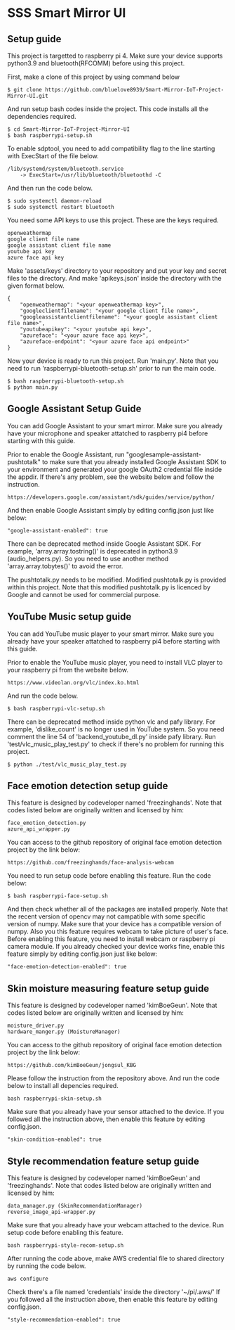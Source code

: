 # SSS Smart Mirror UI

## Setup guide

This project is targetted to raspberry pi 4. Make sure your device supports python3.9 and bluetooth(RFCOMM) before using this project.

First, make a clone of this project by using command below

    $ git clone https://github.com/bluelove8939/Smart-Mirror-IoT-Project-Mirror-UI.git

And run setup bash codes inside the project. This code installs all the dependencies required.

    $ cd Smart-Mirror-IoT-Project-Mirror-UI
    $ bash raspberrypi-setup.sh

To enable sdptool, you need to add compatibility flag to the line starting with ExecStart of the file below.

    /lib/systemd/system/bluetooth.service 
        -> ExecStart=/usr/lib/bluetooth/bluetoothd -C

And then run the code below.

    $ sudo systemctl daemon-reload
    $ sudo systemctl restart bluetooth

You need some API keys to use this project.
These are the keys required.

    openweathermap
    google client file name
    google assistant client file name
    youtube api key
    azure face api key

Make 'assets/keys' directory to your repository and put your key and secret files to the directory.
And make 'apikeys.json' inside the directory with the given format below.

    {
        "openweathermap": "<your openweathermap key>",
        "googleclientfilename": "<your google client file name>",
        "googleassistantclientfilename": "<your google assistant client file name>",
        "youtubeapikey": "<your youtube api key>",
        "azureface": "<your azure face api key>",
        "azureface-endpoint": "<your azure face api endpoint>"
    }

Now your device is ready to run this project. Run 'main.py'.
Note that you need to run 'raspberrypi-bluetooth-setup.sh' prior to run the main code.
    
    $ bash raspberrypi-bluetooth-setup.sh
    $ python main.py


## Google Assistant Setup Guide

You can add Google Assistant to your smart mirror.
Make sure you already have your microphone and speaker attatched to raspberry pi4 before starting with this guide.

Prior to enable the Google Assistant, run "googlesample-assistant-pushtotalk" to make sure that you already installed 
Google Assistant SDK to your environment and generated your google OAuth2 credential file inside the appdir.
If there's any problem, see the website below and follow the instruction.

    https://developers.google.com/assistant/sdk/guides/service/python/

And then enable Google Assistant simply by editing config.json just like below:

    "google-assistant-enabled": true

There can be deprecated method inside Google Assistant SDK.
For example, 'array.array.tostring()' is deprecated in python3.9 (audio_helpers.py).
So you need to use another method 'array.array.tobytes()' to avoid the error.

The pushtotalk.py needs to be modified.
Modified pushtotalk.py is provided within this project.
Note that this modified pushtotalk.py is licenced by Google and cannot be used for commercial purpose.


## YouTube Music setup guide

You can add YouTube music player to your smart mirror.
Make sure you already have your speaker attatched to raspberry pi4 before starting with this guide.

Prior to enable the YouTube music player, you need to install VLC player to your raspberry pi from the website below.

    https://www.videolan.org/vlc/index.ko.html

And run the code below.

    $ bash raspberrypi-vlc-setup.sh

There can be deprecated method inside python vlc and pafy library.
For example, 'dislike_count' is no longer used in YouTube system.
So you need comment the line 54 of 'backend_youtube_dl.py' inside pafy library.
Run 'test/vlc_music_play_test.py' to check if there's no problem for running this project.

    $ python ./test/vlc_music_play_test.py


## Face emotion detection setup guide

This feature is designed by codeveloper named 'freezinghands'.
Note that codes listed below are originally written and licensed by him:

    face_emotion_detection.py
    azure_api_wrapper.py

You can access to the github repository of original face emotion detection project by the link below:

    https://github.com/freezinghands/face-analysis-webcam

You need to run setup code before enabling this feature.
Run the code below:

    $ bash raspberrypi-face-setup.sh

And then check whether all of the packages are installed properly.
Note that the recent version of opencv may not campatible with some specific version of numpy.
Make sure that your device has a compatible version of numpy.
Also you this feature requires webcam to take picture of user's face.
Before enabling this feature, you need to install webcam or raspberry pi camera module.
If you already checked your device works fine, enable this feature simply by editing config.json just like below:

    "face-emotion-detection-enabled": true


## Skin moisture measuring feature setup guide

This feature is designed by codeveloper named 'kimBoeGeun'.
Note that codes listed below are originally written and licensed by him:

    moisture_driver.py
    hardware_manger.py (MoistureManager)

You can access to the github repository of original face emotion detection project by the link below:

    https://github.com/kimBoeGeun/jongsul_KBG

Please follow the instruction from the repository above.
And run the code below to install all depencies required.

    bash raspberrypi-skin-setup.sh

Make sure that you already have your sensor attached to the device.
If you followed all the instruction above, then enable this feature by editing config.json.

    "skin-condition-enabled": true


## Style recommendation feature setup guide

This feature is designed by codeveloper named 'kimBoeGeun' and 'freezinghands'.
Note that codes listed below are originally written and licensed by him:

    data_manager.py (SkinRecommendationManager)
    reverse_image_api-wrapper.py

Make sure that you already have your webcam attached to the device.
Run setup code before enabling this feature.

    bash raspberrypi-style-recom-setup.sh

After running the code above, make AWS credential file to shared directory by running the code below.

    aws configure

Check there's a file named 'credentials' inside the directory '~/pi/.aws/'
If you followed all the instruction above, then enable this feature by editing config.json.

    "style-recommendation-enabled": true